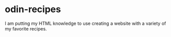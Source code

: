# odin-recipes
I am putting my HTML knowledge to use creating a website with a variety of my favorite recipes.  